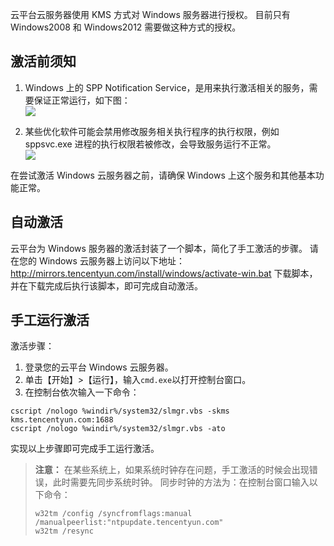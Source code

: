 云平台云服务器使用 KMS 方式对 Windows 服务器进行授权。
目前只有 Windows2008 和 Windows2012 需要做这种方式的授权。
## 激活前须知
1. Windows 上的 SPP Notification Service，是用来执行激活相关的服务，需要保证正常运行，如下图：  
![](//mccdn.qcloud.com/img56b1caa1eec42.png)  

2. 某些优化软件可能会禁用修改服务相关执行程序的执行权限，例如 sppsvc.exe 进程的执行权限若被修改，会导致服务运行不正常。  
![](http://mc.qcloudimg.com/static/img/685fe41ef992f11ba305dfb570cb916c/21.png)  

 在尝试激活 Windows 云服务器之前，请确保 Windows 上这个服务和其他基本功能正常。
 
## 自动激活
云平台为 Windows 服务器的激活封装了一个脚本，简化了手工激活的步骤。
请在您的 Windows 云服务器上访问以下地址：http://mirrors.tencentyun.com/install/windows/activate-win.bat 下载脚本，并在下载完成后执行该脚本，即可完成自动激活。

## 手工运行激活
激活步骤：
1. 登录您的云平台 Windows 云服务器。
2. 单击【开始】>【运行】，输入`cmd.exe`以打开控制台窗口。
3. 在控制台依次输入一下命令：
```
cscript /nologo %windir%/system32/slmgr.vbs -skms kms.tencentyun.com:1688
cscript /nologo %windir%/system32/slmgr.vbs -ato
```

实现以上步骤即可完成手工运行激活。

>**注意：**
> 在某些系统上，如果系统时钟存在问题，手工激活的时候会出现错误，此时需要先同步系统时钟。
> 同步时钟的方法为：在控制台窗口输入以下命令：
>```
>w32tm /config /syncfromflags:manual /manualpeerlist:"ntpupdate.tencentyun.com"
>w32tm /resync
>```



